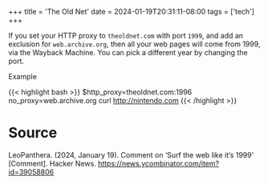 +++
title = 'The Old Net'
date = 2024-01-19T20:31:11-08:00
tags = ['tech']
+++

If you set your HTTP proxy to `theoldnet.com` with port `1999`, and add an exclusion for `web.archive.org`, then all your web pages will come from 1999, via the Wayback Machine.  You can pick a different year by changing the port.


Example

{{< highlight bash >}}
$http_proxy=theoldnet.com:1996 no_proxy=web.archive.org curl http://nintendo.com
{{< /highlight >}}

# Source

LeoPanthera. (2024, January 19). Comment on ‘Surf the web like it’s 1999’ [Comment]. Hacker News. https://news.ycombinator.com/item?id=39058806

